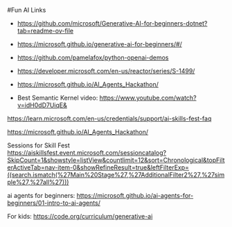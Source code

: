 #Fun AI Links

- https://github.com/microsoft/Generative-AI-for-beginners-dotnet?tab=readme-ov-file
- https://microsoft.github.io/generative-ai-for-beginners/#/
- https://github.com/pamelafox/python-openai-demos
- https://developer.microsoft.com/en-us/reactor/series/S-1499/

- https://microsoft.github.io/AI_Agents_Hackathon/

- Best Semantic Kernel video:
https://www.youtube.com/watch?v=idH0dD7UiqE&

https://learn.microsoft.com/en-us/credentials/support/ai-skills-fest-faq

https://microsoft.github.io/AI_Agents_Hackathon/

Sessions for Skill Fest
https://aiskillsfest.event.microsoft.com/sessioncatalog?SkipCount=1&showstyle=listView&countlimit=12&sort=Chronological&topFilterActiveTab=nav-item-0&showRefineResult=true&leftFilterExp=((search.ismatch(%27Main%20Stage%27,%27AdditionalFilter2%27,%27simple%27,%27all%27)))

ai agents for beginners:
https://microsoft.github.io/ai-agents-for-beginners/01-intro-to-ai-agents/

For kids:
https://code.org/curriculum/generative-ai
